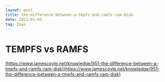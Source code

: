 ```yaml
---
layout: post
title: the-difference-between-a-tmpfs-and-ramfs-ram-disk
date: 2011-01-03
tag: Iaas
---
```


# TEMPFS vs RAMFS
[https://www.jamescoyle.net/knowledge/951-the-difference-between-a-tmpfs-and-ramfs-ram-disk](https://www.jamescoyle.net/knowledge/951-the-difference-between-a-tmpfs-and-ramfs-ram-disk)
